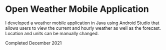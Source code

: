 # Open Weather Mobile Application
I developed a weather mobile application in Java using Android Studio that allows users to view the current and hourly weather as well as the forecast. Location and units can be manually changed.

Completed December 2021
